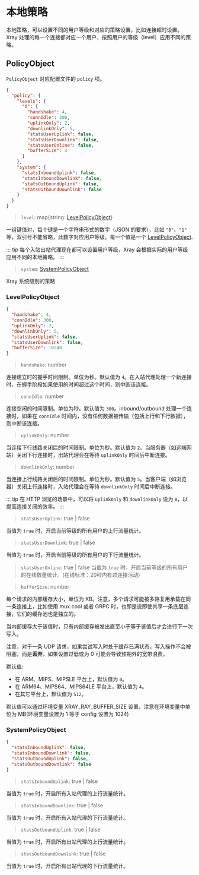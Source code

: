 # 本地策略

本地策略，可以设置不同的用户等级和对应的策略设置，比如连接超时设置。Xray
处理的每一个连接都对应一个用户，按照用户的等级（level）应用不同的策略。

## PolicyObject

`PolicyObject` 对应配置文件的 `policy` 项。

```json
{
  "policy": {
    "levels": {
      "0": {
        "handshake": 4,
        "connIdle": 300,
        "uplinkOnly": 2,
        "downlinkOnly": 5,
        "statsUserUplink": false,
        "statsUserDownlink": false,
        "statsUserOnline": false,
        "bufferSize": 4
      }
    },
    "system": {
      "statsInboundUplink": false,
      "statsInboundDownlink": false,
      "statsOutboundUplink": false,
      "statsOutboundDownlink": false
    }
  }
}
```

> `level`: map{string: [LevelPolicyObject](#levelpolicyobject)}

一组键值对，每个键是一个字符串形式的数字（JSON 的要求），比如 `"0"`、`"1"`
等，双引号不能省略，此数字对应用户等级。每一个值是一个
[LevelPolicyObject](#levelpolicyobject).

::: tip 每个入站出站代理现在都可以设置用户等级，Xray
会根据实际的用户等级应用不同的本地策略。 :::

> `system`: [SystemPolicyObject](#systempolicyobject)

Xray 系统级别的策略

### LevelPolicyObject

```json
{
  "handshake": 4,
  "connIdle": 300,
  "uplinkOnly": 2,
  "downlinkOnly": 5,
  "statsUserUplink": false,
  "statsUserDownlink": false,
  "bufferSize": 10240
}
```

> `handshake`: number

连接建立时的握手时间限制。单位为秒。默认值为
`4`。在入站代理处理一个新连接时，在握手阶段如果使用的时间超过这个时间，则中断该连接。

> `connIdle`: number

连接空闲的时间限制。单位为秒。默认值为 `300`。inbound/outbound
处理一个连接时，如果在 `connIdle`
时间内，没有任何数据被传输（包括上行和下行数据），则中断该连接。

> `uplinkOnly`: number

当连接下行线路关闭后的时间限制。单位为秒。默认值为
`2`。当服务器（如远端网站）关闭下行连接时，出站代理会在等待 `uplinkOnly`
时间后中断连接。

> `downlinkOnly`: number

当连接上行线路关闭后的时间限制。单位为秒。默认值为
`5`。当客户端（如浏览器）关闭上行连接时，入站代理会在等待 `downlinkOnly`
时间后中断连接。

::: tip 在 HTTP 浏览的场景中，可以将 `uplinkOnly` 和 `downlinkOnly` 设为
`0`，以提高连接关闭的效率。 :::

> `statsUserUplink`: true | false

当值为 `true` 时，开启当前等级的所有用户的上行流量统计。

> `statsUserDownlink`: true | false

当值为 `true` 时，开启当前等级的所有用户的下行流量统计。

> `statsUserOnline`: true | false 当值为 `true`
> 时，开启当前等级的所有用户的在线数量统计。(在线标准：20秒内有过连接活动)

> `bufferSize`: number

每个请求的内部缓存大小，单位为
KB。注意，多个请求可能被多路复用承载在同一条连接上，比如使用 mux.cool 或者 GRPC
时，也即是说即使共享一条底层连接，它们的缓存池也是独立的。

当内部缓存大于该值时，只有内部缓存被发出直至小于等于该值后才会进行下一次写入。

注意，对于一条 UDP
请求，如果尝试写入时处于缓存已满状态，写入操作不会被阻塞，而是**丢弃**，如果设置过低或为
0 可能会导致预期外的宽带浪费。

默认值:

- 在 ARM、MIPS、MIPSLE 平台上，默认值为 `0`。
- 在 ARM64、MIPS64、MIPS64LE 平台上，默认值为 `4`。
- 在其它平台上，默认值为 `512`。

默认值可以通过环境变量 XRAY_RAY_BUFFER_SIZE 设置，注意在环境变量中单位为
MB(环境变量设置为 1 等于 config 设置为 1024)

### SystemPolicyObject

```json
{
  "statsInboundUplink": false,
  "statsInboundDownlink": false,
  "statsOutboundUplink": false,
  "statsOutboundDownlink": false
}
```

> `statsInboundUplink`: true | false

当值为 `true` 时，开启所有入站代理的上行流量统计。

> `statsInboundDownlink`: true | false

当值为 `true` 时，开启所有入站代理的下行流量统计。

> `statsOutboundUplink`: true | false

当值为 `true` 时，开启所有出站代理的上行流量统计。

> `statsOutboundDownlink`: true | false

当值为 `true` 时，开启所有出站代理的下行流量统计。
